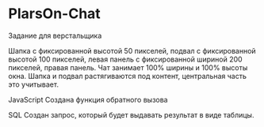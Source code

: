 # PlarsOn-Chat
Задание для верстальщика

Шапка с фиксированной высотой 50 пикселей, подвал с фиксированной высотой 100 пикселей, левая панель с фиксированной шириной 200 пикселей, правая панель. 
Чат занимает 100% ширины и 100% высоты окна. Шапка и подвал растягиваются под контент, центральная часть это учитывает.

JavaScript 
Создана функция обратного вызова

SQL 
Создан запрос, который будет выдавать результат в виде таблицы.
